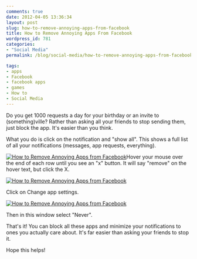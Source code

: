 ```yaml
---
comments: true
date: 2012-04-05 13:36:34
layout: post
slug: how-to-remove-annoying-apps-from-facebook
title: How to Remove Annoying Apps From Facebook
wordpress_id: 781
categories:
- "Social Media"
permalink: /blog/social-media/how-to-remove-annoying-apps-from-facebook/

tags:
- apps
- Facebook
- facebook apps
- games
- How to
- Social Media
---
```


Do you get 1000 requests a day for your birthday or an invite to (something)ville? Rather than asking all your friends to stop sending them, just block the app. It's easier than you think.

What you do is click on the notification and "show all". This shows a full list of all your notifications (messages, app requests, everything).

[![How to Remove Annoying Apps from Facebook](http://jeremymorgan.s3.amazonaws.com/wp-content/uploads/2012/04/how-to-remove-annoying-apps-facebook.jpg)](http://jeremymorgan.s3.amazonaws.com/wp-content/uploads/2012/04/how-to-remove-annoying-apps-facebook.jpg)Hover your mouse over the end of each row until you see an "x" button. It will say "remove" on the hover text, but click the X.

[![How to Remove Annoying Apps from Facebook](http://jeremymorgan.s3.amazonaws.com/wp-content/uploads/2012/04/how-to-remove-annoying-apps-facebook-2.jpg)](http://jeremymorgan.s3.amazonaws.com/wp-content/uploads/2012/04/how-to-remove-annoying-apps-facebook-2.jpg)

Click on Change app settings.

[![How to Remove Annoying Apps from Facebook](http://jeremymorgan.s3.amazonaws.com/wp-content/uploads/2012/04/how-to-remove-annoying-apps-facebook-3.jpg)](http://jeremymorgan.s3.amazonaws.com/wp-content/uploads/2012/04/how-to-remove-annoying-apps-facebook-3.jpg)

Then in this window select "Never".

That's it! You can block all these apps and minimize your notifications to ones you actually care about. It's far easier than asking your friends to stop it.

Hope this helps!


